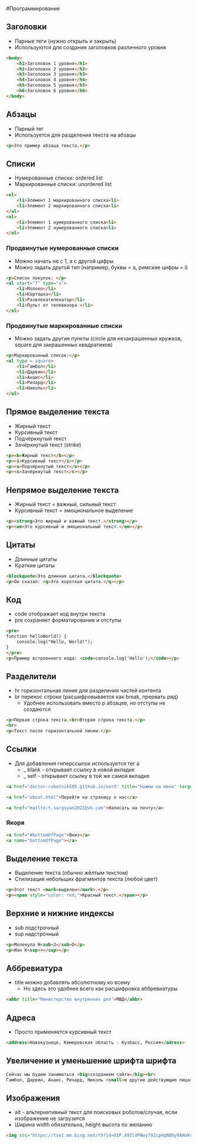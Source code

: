 #Программирование 
## Заголовки
- Парные теги (нужно открыть и закрыть)
- Используются для создания заголовков различного уровня
```html
<body>
	<h1>Заголовок 1 уровня</h1>
	<h2>Заголовок 2 уровня</h2>
	<h3>Заголовок 3 уровня</h3>
	<h4>Заголовок 4 уровня</h4>
	<h5>Заголовок 5 уровня</h5>
	<h6>Заголовок 6 уровня</h6>
</body>
```
## Абзацы
- Парный тег
- Используется для разделения текста на абзацы
```html
<p>Это пример абзаца текста.</p>
```

## Списки
- Нумерованные списки: ordered list
- Маркированные списки: unordered list
```html
<ul>
	<li>Элемент 1 маркированного списка<li>
	<li>Элемент 2 маркированного списка<li>
</ul>
<ol>
	<li>Элемент 1 нумерованного списка<li>
	<li>Элемент 2 нумерованного списка<li>
</ol>
```
### Продвинутые нумерованные списки
- Можно начать не с 1, а с другой цифры
- Можно задать другой тип (например, буквы = a, римские цифры = i)
```html
<p>Список покупок: </p>
<ol start="7" type="a">
	<li>Молоко</li>
	<li>Картошка</li>
	<li>Развлекателенатор</li>
	<li>Пульт от телевизора </li>
</ol>
```
### Продвинутые маркированные списки 
- Можно задать другие пункты (circle для незакрашенных кружков, square для закрашенных квадратиков)
```html
<p>Маркированный список:</p>
<ul type = square>
	<li>Гамбол</li>
	<li>Дарвин</li>
	<li>Анаис</li>
	<li>Ричард</li>
	<li>Николь</li>
</ul>
```
## Прямое выделение текста
- Жирный текст
- Курсивный текст
- Подчёркнутый текст
- Зачёркнутый текст (strike)
```html
<p><b>Жирный текст</b></p>
<p><i>Курсивный текст</i></p>
<p><u>Подчёркнутый текст</u></p>
<p><s>Зачёркнутый текст</s></p>
```
## Непрямое выделение текста 
- Жирный текст = важный, сильный текст
- Курсивный текст = эмоциональное выделение
```html
<p><strong>Это жирный и важный текст.</strong></p>
<p><em>Это курсивный и эмоциональный текст.</em></p>
```
## Цитаты
- Длинные цитаты
- Краткие цитаты
```html
<blockquote>Это длинная цитата.</blockquote>
<p>Он сказал: <q>Это короткая цитата.</q></p>
```
## Код
- code отображает код внутри текста
- pre сохраняет форматирование и отступы
```html
<pre>
function helloWorld() {
    console.log("Hello, World!");
}
</pre>
<p>Пример встроенного кода: <code>console.log('Hello');</code></p>
```
## Разделители 
- hr горизонтальная линия для разделения частей контента 
- br перенос строки (расшифровывается как break, прервать ряд)
	- Удобнее использовать вместо p абзацев, но отступы не создаются  
```html
<p>Первая строка текста.<br>Вторая строка текста.</p>
<hr>
<p>Текст после горизонтальной линии.</p>
```
## Ссылки
- Для добавления гиперссылок используется тег a
	- _ blank - открывает ссылку в новой вкладке
	- _ self - открывает ссылку в той же самой вкладке 
```html
<a href="doctor-robotnik505.github.io/nerd" title="Нажми на меня" target ="_blank">Перейти на сайт</a>

<a href="about.html">Перейти на страницу о нас</a>

<a href="mailto:t.sargsyan2021@vk.com">Написать на почту</a>
```
### Якоря
```html
<a href="#bottomOfPage">Вниз</a>
<a name="bottomOfPage"></a>
```
## Выделение текста
- Выделение текста (обычно жёлтым текстом)
- Стилизация небольших фрагментов текста (любой цвет)
```html
<p>Этот текст <mark>выделен</mark>.</p>
<p><span style="color: red;">Красный текст.</span></p>
```
## Верхние и нижние индексы
- sub подстрочный 
- sup надстрочный
```html
<p>Молекула H<sub>2</sub>O</p>
<p>Ион K<sup>+</sup></p>
```
## Аббревиатура 
- title можно добавлять абсолютному ко всему
	- Но здесь это удобнее всего как расшифровка аббревиатуры
```html
<abbr title="Министерство внутренних дел">МВД</abbr>
```
## Адреса 
- Просто применяется курсивный текст 
```html
<address>Новокузнецк, Кемеровская область - Кузбасс, Россия</adress>
```
## Увеличение и уменьшение шрифта шрифта 
```html
Сейчаc мы будем заниматься <big>созданием сайта</big><br>
Гамбол, Дарвин, Анаис, Ричард, Николь <small>и другие действующие лица</small>
```
## Изображения
- alt - альтернативный текст для поисковых роботов/случая, если изображение не загрузится 
- Ширина width обязательна, height высота по желанию 
```html
<img src="https://tse1.mm.bing.net/th?id=OIP.X9ZldPWwy79ZcpHqN86y9AHaKc&pid=15.1" width="100px" height="150px" title="click me" alt="Зак Уоттерсон">
```
